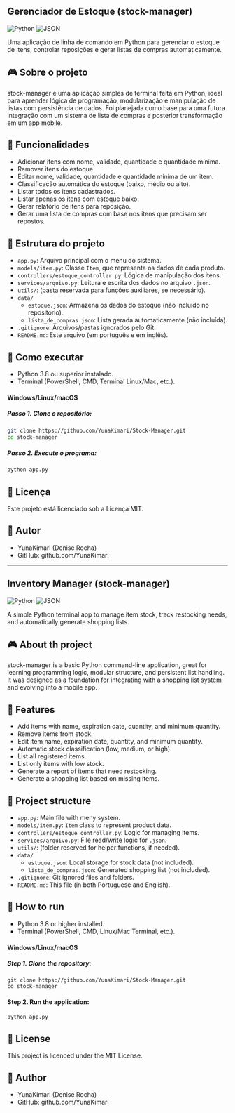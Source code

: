 ## Gerenciador de Estoque (stock-manager) 
![Python](https://img.shields.io/badge/Python-3.8%2B-blue) ![JSON](https://img.shields.io/badge/JSON-Data%20Format-10a5d4?logo=json)

Uma aplicação de linha de comando em Python para gerenciar o estoque de itens, controlar reposições e gerar listas de compras automaticamente.

## 🎮 Sobre o projeto
stock-manager é uma aplicação simples de terminal feita em Python, ideal para aprender lógica de programação, modularização e manipulação de listas com persistência de dados. Foi planejada como base para uma futura
integração com um sistema de lista de compras e posterior transformação em um app mobile.

## 🔧 Funcionalidades
- Adicionar itens com nome, validade, quantidade e quantidade mínima.
- Remover itens do estoque.
- Editar nome, validade, quantidade e quantidade mínima de um item.
- Classificação automática do estoque (baixo, médio ou alto).
- Listar todos os itens cadastrados.
- Listar apenas os itens com estoque baixo.
- Gerar relatório de itens para reposição.
- Gerar uma lista de compras com base nos itens que precisam ser repostos.

## 📁 Estrutura do projeto
- `app.py`: Arquivo principal com o menu do sistema.
- `models/item.py`: Classe `Item`, que representa os dados de cada produto.
- `controllers/estoque_controller.py`: Lógica de manipulação dos itens.
- `services/arquivo.py`: Leitura e escrita dos dados no arquivo `.json`.
- `utils/`: (pasta reservada para funções auxiliares, se necessário).
- `data/`
  - `estoque.json`: Armazena os dados do estoque (não incluído no repositório).
  - `lista_de_compras.json`: Lista gerada automaticamente (não incluída).
- `.gitignore`: Arquivos/pastas ignorados pelo Git.
- `README.md`: Este arquivo (em português e em inglês).

## 🚀 Como executar
- Python 3.8 ou superior instalado.
- Terminal (PowerShell, CMD, Terminal Linux/Mac, etc.).

#### Windows/Linux/macOS
##### Passo 1. Clone o repositório:
```bash
git clone https://github.com/YunaKimari/Stock-Manager.git
cd stock-manager
```

##### Passo 2. Execute o programa:
```bash
python app.py
```

## 📄 Licença
Este projeto está licenciado sob a Licença MIT.

## 👤 Autor
- YunaKimari (Denise Rocha)
- GitHub: github.com/YunaKimari

---

## Inventory Manager (stock-manager) 
![Python](https://img.shields.io/badge/Python-3.8%2B-blue) ![JSON](https://img.shields.io/badge/JSON-Data%20Format-10a5d4?logo=json)

A simple Python terminal app to manage item stock, track restocking needs, and automatically generate shopping lists.

## 🎮 About th project
stock-manager is a basic Python command-line application, great for learning programming logic, modular structure, and persistent list handling. It was designed as a foundation for integrating with a shopping list system
and evolving into a mobile app.

## 🔧 Features
- Add items with name, expiration date, quantity, and minimum quantity.
- Remove items from stock.
- Edit item name, expiration date, quantity, and minimum quantity.
- Automatic stock classification (low, medium, or high).
- List all registered items.
- List only items with low stock.
- Generate a report of items that need restocking.
- Generate a shopping list based on missing items.

## 📁 Project structure
- `app.py`: Main file with meny system.
- `models/item.py`: `Item` class to represent product data.
- `controllers/estoque_controller.py`: Logic for managing items.
- `services/arquivo.py`: File read/write logic for `.json`.
- `utils/`: (folder reserved for helper functions, if needed).
- `data/`
  - `estoque.json`: Local storage for stock data (not included).
  - `lista_de_compras.json`: Generated shopping list (not included).
- `.gitignore`: Git ignored files and folders.
- `README.md`: This file (in both Portuguese and English).

## 🚀 How to run
- Python 3.8 or higher installed.
- Terminal (PowerShell, CMD, Linux/Mac Terminal, etc.).

#### Windows/Linux/macOS
##### Step 1. Clone the repository:
```bach
git clone https://github.com/YunaKimari/Stock-Manager.git
cd stock-manager
```

#### Step 2. Run the application:
```bash
python app.py
```

## 📄 License
This project is licenced under the MIT License.

## 👤 Author
- YunaKimari (Denise Rocha)
- GitHub: github.com/YunaKimari
